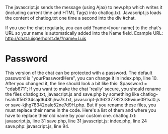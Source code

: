 The javascript.js sends the message (using Ajax) to new.php which writes it (including current time and HTML Tags) into chatlog.txt. Javascript.js loads the content of chatlog.txt one time a second into the div #chat.

If you use the chat regularly, you can add ?name=[your name] to the chat's URL so your name is automatically added into the Name field. Example URL: http://chat.luisgerhorst.de/?name=Luis

# Password

This version of the chat can be protected with a password. The default
password is "yourPasswordHere", you can change it in index.php, line 10. After you changed it, the line should look a bit like this: $password = "cdab671";
If you want to make the chat 'really' secure, you should rename the files chatlog.txt, javascript.js and save.php by something like chatlog-hsahdf56234sajd643hjhw7k.txt, javascript-jk362377823r89wiue091sd0.js or save-kjhg78342oale52ne7d9H.php.
But if you rename these files, you must replace their name in the code. Here's a list of them and where you have to replace their old name by your custom one.
chatlog.txt:
  javascript.js, line 31
  save.php, line 31
javascript.js:
  index.php, line 24
save.php:
  javascript.js, line 94.
  